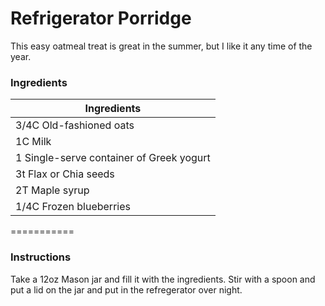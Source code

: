 # Refrigerator Porridge

This easy oatmeal treat is great in the summer, but I like it any time of the year.

### Ingredients
| Ingredients |
|---|
|3/4C Old-fashioned oats|
|1C Milk|
|1 Single-serve container of Greek yogurt|
|3t Flax or Chia seeds|
|2T Maple syrup|
|1/4C Frozen blueberries|
===========

### Instructions
Take a 12oz Mason jar and fill it with the ingredients. Stir with a spoon and put a lid on the jar and put in the refregerator over night.
